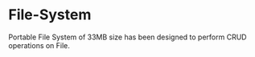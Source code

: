 # File-System
Portable File System of 33MB size has been designed to perform CRUD operations on File.
